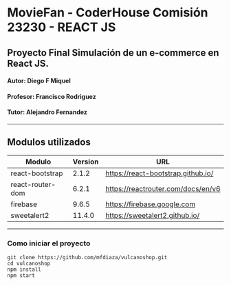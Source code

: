# MovieFan - CoderHouse Comisión 23230 - REACT JS

## Proyecto Final Simulación de un e-commerce en React JS.
#### **Autor**: Diego F Miquel
#### **Profesor**:  Francisco Rodriguez 
#### **Tutor**: Alejandro Fernandez
---

## Modulos utilizados

| Modulo | Version | URL |
| ----------- | ----------- | ----------- |
| react-bootstrap | 2.1.2 | https://react-bootstrap.github.io/ |
| react-router-dom | 6.2.1 | https://reactrouter.com/docs/en/v6 |
| firebase | 9.6.5 | https://firebase.google.com |
| sweetalert2 | 11.4.0 | https://sweetalert2.github.io/ |

---

### Como iniciar el proyecto

```
git clone https://github.com/mfdiaza/vulcanoshop.git
cd vulcanoshop
npm install
npm start
```
